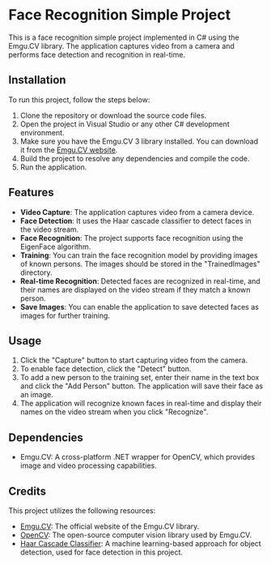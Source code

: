 # Face Recognition Simple Project

This is a face recognition simple project implemented in C# using the Emgu.CV library. The application captures video from a camera and performs face detection and recognition in real-time.

## Installation

To run this project, follow the steps below:

1. Clone the repository or download the source code files.
2. Open the project in Visual Studio or any other C# development environment.
3. Make sure you have the Emgu.CV 3 library installed. You can download it from the [Emgu.CV website](http://www.emgu.com/wiki/index.php/Main_Page).
4. Build the project to resolve any dependencies and compile the code.
5. Run the application.

## Features

- **Video Capture**: The application captures video from a camera device.
- **Face Detection**: It uses the Haar cascade classifier to detect faces in the video stream.
- **Face Recognition**: The project supports face recognition using the EigenFace algorithm.
- **Training**: You can train the face recognition model by providing images of known persons. The images should be stored in the "TrainedImages" directory.
- **Real-time Recognition**: Detected faces are recognized in real-time, and their names are displayed on the video stream if they match a known person.
- **Save Images**: You can enable the application to save detected faces as images for further training.

## Usage

1. Click the "Capture" button to start capturing video from the camera.
2. To enable face detection, click the "Detect" button.
3. To add a new person to the training set, enter their name in the text box and click the "Add Person" button. The application will save their face as an image.
4. The application will recognize known faces in real-time and display their names on the video stream when you click "Recognize".

## Dependencies

- Emgu.CV: A cross-platform .NET wrapper for OpenCV, which provides image and video processing capabilities.

## Credits

This project utilizes the following resources:

- [Emgu.CV](http://www.emgu.com/wiki/index.php/Main_Page): The official website of the Emgu.CV library.
- [OpenCV](https://opencv.org/): The open-source computer vision library used by Emgu.CV.
- [Haar Cascade Classifier](https://docs.opencv.org/2.4/modules/objdetect/doc/cascade_classification.html): A machine learning-based approach for object detection, used for face detection in this project.
